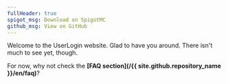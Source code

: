 ```yaml
---
fullHeader: true
spigot_msg: Download on SpigotMC
github_msg: View on GitHub
---
```


Welcome to the UserLogin website. Glad to have you around. There isn't much to see yet, though.

For now, why not check the **[FAQ section](/{{ site.github.repository_name }}/en/faq)**?

